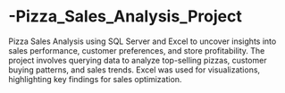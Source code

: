 # -Pizza_Sales_Analysis_Project
 Pizza Sales Analysis using SQL Server and Excel to uncover insights into sales performance, customer preferences, and store profitability. The project involves querying data to analyze top-selling pizzas, customer buying patterns, and sales trends. Excel was used for visualizations, highlighting key findings for sales optimization.
